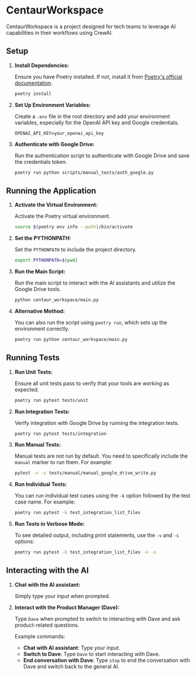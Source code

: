 # CentaurWorkspace

CentaurWorkspace is a project designed for tech teams to leverage AI capabilities in their workflows using CrewAI.

## Setup

1. **Install Dependencies:**

    Ensure you have Poetry installed. If not, install it from [Poetry's official documentation](https://python-poetry.org/docs/#installation).

    ```bash
    poetry install
    ```

2. **Set Up Environment Variables:**

    Create a `.env` file in the root directory and add your environment variables, especially for the OpenAI API key and Google credentials.

    ```env
    OPENAI_API_KEY=your_openai_api_key
    ```

3. **Authenticate with Google Drive:**

    Run the authentication script to authenticate with Google Drive and save the credentials token.

    ```bash
    poetry run python scripts/manual_tests/auth_google.py
    ```

## Running the Application

1. **Activate the Virtual Environment:**

    Activate the Poetry virtual environment.

    ```bash
    source $(poetry env info --path)/bin/activate
    ```

2. **Set the PYTHONPATH:**

    Set the `PYTHONPATH` to include the project directory.

    ```bash
    export PYTHONPATH=$(pwd)
    ```

3. **Run the Main Script:**

    Run the main script to interact with the AI assistants and utilize the Google Drive tools.

    ```bash
    python centaur_workspace/main.py
    ```

4. **Alternative Method:**

    You can also run the script using `poetry run`, which sets up the environment correctly.

    ```bash
    poetry run python centaur_workspace/main.py
    ```

## Running Tests

1. **Run Unit Tests:**

    Ensure all unit tests pass to verify that your tools are working as expected.

    ```bash
    poetry run pytest tests/unit
    ```

2. **Run Integration Tests:**

    Verify integration with Google Drive by running the integration tests.

    ```bash
    poetry run pytest tests/integration
    ```

3. **Run Manual Tests:**

    Manual tests are not run by default. You need to specifically include the `manual` marker to run them. For example:

    ```bash
    pytest -v -s tests/manual/manual_google_drive_write.py
    ```

4. **Run Individual Tests:**

    You can run individual test cases using the `-k` option followed by the test case name. For example:

    ```bash
    poetry run pytest -k test_integration_list_files
    ```

5. **Run Tests in Verbose Mode:**

    To see detailed output, including print statements, use the `-v` and `-s` options:

    ```bash
    poetry run pytest -k test_integration_list_files -v -s
    ```

## Interacting with the AI

1. **Chat with the AI assistant:**

    Simply type your input when prompted.

2. **Interact with the Product Manager (Dave):**

    Type `Dave` when prompted to switch to interacting with Dave and ask product-related questions.

    Example commands:
    - **Chat with AI assistant**: Type your input.
    - **Switch to Dave**: Type `Dave` to start interacting with Dave.
    - **End conversation with Dave**: Type `stop` to end the conversation with Dave and switch back to the general AI.
